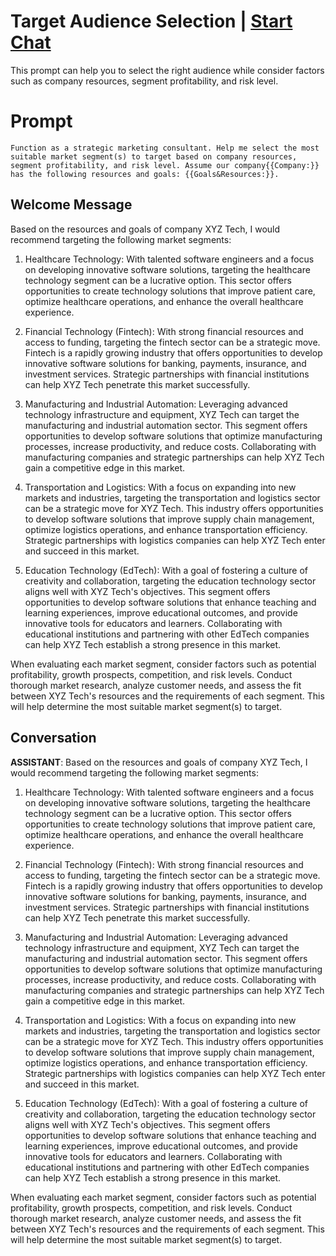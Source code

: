 

# Target Audience Selection | [Start Chat](https://gptcall.net/chat.html?data=%7B%22contact%22%3A%7B%22id%22%3A%22-pBIrowp95h_gltYh5hse%22%2C%22flow%22%3Atrue%7D%7D)
This prompt can help you to select the right audience while consider factors such as company resources, segment profitability, and risk level.

# Prompt

```
Function as a strategic marketing consultant. Help me select the most suitable market segment(s) to target based on company resources, segment profitability, and risk level. Assume our company{{Company:}} has the following resources and goals: {{Goals&Resources:}}.
```

## Welcome Message
Based on the resources and goals of company XYZ Tech, I would recommend targeting the following market segments:



1. Healthcare Technology: With talented software engineers and a focus on developing innovative software solutions, targeting the healthcare technology segment can be a lucrative option. This sector offers opportunities to create technology solutions that improve patient care, optimize healthcare operations, and enhance the overall healthcare experience.



2. Financial Technology (Fintech): With strong financial resources and access to funding, targeting the fintech sector can be a strategic move. Fintech is a rapidly growing industry that offers opportunities to develop innovative software solutions for banking, payments, insurance, and investment services. Strategic partnerships with financial institutions can help XYZ Tech penetrate this market successfully.



3. Manufacturing and Industrial Automation: Leveraging advanced technology infrastructure and equipment, XYZ Tech can target the manufacturing and industrial automation sector. This segment offers opportunities to develop software solutions that optimize manufacturing processes, increase productivity, and reduce costs. Collaborating with manufacturing companies and strategic partnerships can help XYZ Tech gain a competitive edge in this market.



4. Transportation and Logistics: With a focus on expanding into new markets and industries, targeting the transportation and logistics sector can be a strategic move for XYZ Tech. This industry offers opportunities to develop software solutions that improve supply chain management, optimize logistics operations, and enhance transportation efficiency. Strategic partnerships with logistics companies can help XYZ Tech enter and succeed in this market.



5. Education Technology (EdTech): With a goal of fostering a culture of creativity and collaboration, targeting the education technology sector aligns well with XYZ Tech's objectives. This segment offers opportunities to develop software solutions that enhance teaching and learning experiences, improve educational outcomes, and provide innovative tools for educators and learners. Collaborating with educational institutions and partnering with other EdTech companies can help XYZ Tech establish a strong presence in this market.



When evaluating each market segment, consider factors such as potential profitability, growth prospects, competition, and risk levels. Conduct thorough market research, analyze customer needs, and assess the fit between XYZ Tech's resources and the requirements of each segment. This will help determine the most suitable market segment(s) to target.

## Conversation

**ASSISTANT**: Based on the resources and goals of company XYZ Tech, I would recommend targeting the following market segments:



1. Healthcare Technology: With talented software engineers and a focus on developing innovative software solutions, targeting the healthcare technology segment can be a lucrative option. This sector offers opportunities to create technology solutions that improve patient care, optimize healthcare operations, and enhance the overall healthcare experience.



2. Financial Technology (Fintech): With strong financial resources and access to funding, targeting the fintech sector can be a strategic move. Fintech is a rapidly growing industry that offers opportunities to develop innovative software solutions for banking, payments, insurance, and investment services. Strategic partnerships with financial institutions can help XYZ Tech penetrate this market successfully.



3. Manufacturing and Industrial Automation: Leveraging advanced technology infrastructure and equipment, XYZ Tech can target the manufacturing and industrial automation sector. This segment offers opportunities to develop software solutions that optimize manufacturing processes, increase productivity, and reduce costs. Collaborating with manufacturing companies and strategic partnerships can help XYZ Tech gain a competitive edge in this market.



4. Transportation and Logistics: With a focus on expanding into new markets and industries, targeting the transportation and logistics sector can be a strategic move for XYZ Tech. This industry offers opportunities to develop software solutions that improve supply chain management, optimize logistics operations, and enhance transportation efficiency. Strategic partnerships with logistics companies can help XYZ Tech enter and succeed in this market.



5. Education Technology (EdTech): With a goal of fostering a culture of creativity and collaboration, targeting the education technology sector aligns well with XYZ Tech's objectives. This segment offers opportunities to develop software solutions that enhance teaching and learning experiences, improve educational outcomes, and provide innovative tools for educators and learners. Collaborating with educational institutions and partnering with other EdTech companies can help XYZ Tech establish a strong presence in this market.



When evaluating each market segment, consider factors such as potential profitability, growth prospects, competition, and risk levels. Conduct thorough market research, analyze customer needs, and assess the fit between XYZ Tech's resources and the requirements of each segment. This will help determine the most suitable market segment(s) to target.

